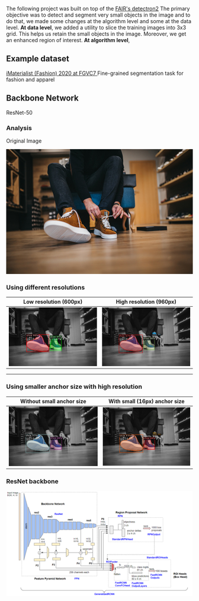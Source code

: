The following project was built on top of the <a href="https://ai.facebook.com/tools/detectron2/">FAIR's detectron2</a>
The primary objective was to detect and segment very small objects in the image and to do that, we made some changes at the algorithm level and some at the data level.
<b>At data level</b>, we added a utility to slice the training images into 3x3 grid. This helps us retain the small objects in the image. Moreover, we get an enhanced region of interest. 
<b>At algorithm level</b>,

## Example dataset
<a href="https://www.kaggle.com/c/imaterialist-fashion-2020-fgvc7">iMaterialist (Fashion) 2020 at FGVC7 </a>
Fine-grained segmentation task for fashion and apparel

## Backbone Network
ResNet-50

### Analysis
Original Image

<img src="examples/original.jpg">

### Using different resolutions
| Low resolution (600px) | High resolution (960px) |
-------------------------|--------------------------
| <img src="examples/low_res.png"> | <img src="examples/high_res.png"> |
------------------------------------------------------------------------

### Using smaller anchor size with high resolution
| Without small anchor size | With small (16px) anchor size |
-------------------------|--------------------------
| <img src="examples/high_res_but_no_16x16_anchor.png"> | <img src="examples/high_res_with_16_anchor.png"> |


### ResNet backbone
<img src="docs/Architecture.png" />
